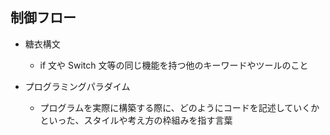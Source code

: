 ## 制御フロー

- 糖衣構文

  - if 文や Switch 文等の同じ機能を持つ他のキーワードやツールのこと

- プログラミングパラダイム

  - プログラムを実際に構築する際に、どのようにコードを記述していくかといった、スタイルや考え方の枠組みを指す言葉
